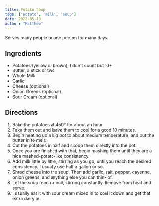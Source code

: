 ```yaml
---
title: Potato Soup
tags: ['potato', 'milk', 'soup']
date: 2022-05-19
author: "Matthew"
---
```


Serves many people or one person for many days.

## Ingredients

- Potatoes (yellow or brown), I don't count but 10+
- Butter, a stick or two
- Whole Milk
- Garlic
- Cheese (optional)
- Onion Greens (optional)
- Sour Cream (optional)

## Directions

1. Bake the potatoes at 450° for about an hour.
2. Take them out and leave them to cool for a good 10 minutes.
3. Begin heating up a big pot to about medium temperature, and put the butter in to melt.
4. Cut the potatoes in half and scoop them directly into the pot.
5. Once you are finished with that, begin mashing them until they are a nice mashed-potato-like consistency.
6. Add milk little by little, stirring as you go, until you reach the desired consistency. I usually use half a gallon or so.
7. Shred cheese into the soup. Then add garlic, salt, pepper, cayenne, onion greens, and anything else you can think of.
9. Let the soup reach a boil, stirring constantly. Remove from heat and serve.
10. I usually eat it with sour cream mixed in to cool it down and get that extra dairy in.
